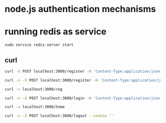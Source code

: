 # node.js authentication mechanisms

# running redis as service

```
sudo service redis-server start
```

## curl

```sh
curl -X POST localhost:3000/register -H 'Content-Type:application/json' \ -d '{"email":"johndoe@gmail.com", "name":"johndoe", "password":"Password123", "passwordConfirmation":"Password123"}'
```

```sh
curl -v -X POST localhost:3000/register -H 'Content-Type:application/json' --cookie 'sid=s%3A8p17J1sXiZPgIVS2JPAQUEKdkew8Mkqq.D1dz9nn4QUh3wvnQWvwbPHzb7neLXDD8v%2BnBEYA0zSE'
```

```sh
curl -v localhost:3000/reg
```

```sh
curl -v -X POST localhost:3000/login -H 'Content-Type:application/json' -d '{"email":"johndoe@gmail.com", "password":"Password123"}'
```

```sh
curl -v localhost:3000/home
```

```sh
curl -v -X POST localhost:3000/logout --cookie ''
```
